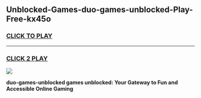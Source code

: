 
## Unblocked-Games-duo-games-unblocked-Play-Free-kx45o
<h3>
<a href="https://premium76.site?title=duo-games-unblocked&ref=21A">CLICK TO PLAY</a></h3>
<hr>

<h3>
<a href="https://premium76.site?title=duo-games-unblocked&ref=21A">CLICK 2 PLAY</a>
  
</h3>

<a href="https://premium76.site?title=duo-games-unblocked&ref=21A"><img src="https://clearcache.store/games.png"></a>


**duo-games-unblocked games unblocked: Your Gateway to Fun and Accessible Online Gaming**
